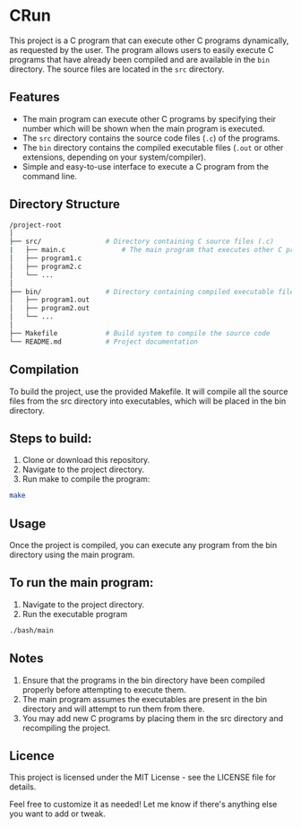 # CRun

This project is a C program that can execute other C programs dynamically, as requested by the user. The program allows users to easily execute C programs that have already been compiled and are available in the `bin` directory. The source files are located in the `src` directory.

## Features
- The main program can execute other C programs by specifying their number which will be shown when the main program is executed.
- The `src` directory contains the source code files (`.c`) of the programs.
- The `bin` directory contains the compiled executable files (`.out` or other extensions, depending on your system/compiler).
- Simple and easy-to-use interface to execute a C program from the command line.

## Directory Structure
```bash
/project-root
│
├── src/                # Directory containing C source files (.c)
|   ├── main.c              # The main program that executes other C programs
│   ├── program1.c
│   ├── program2.c
│   └── ...
│
├── bin/                # Directory containing compiled executable files (.out or .exe)
│   ├── program1.out
│   ├── program2.out
│   └── ...
│
├── Makefile            # Build system to compile the source code
└── README.md           # Project documentation
```

## Compilation
To build the project, use the provided Makefile. It will compile all the source files from the src directory into executables, which will be placed in the bin directory.

## Steps to build:
<ol>
  <li>
    Clone or download this repository.    
  </li>
  <li>
    Navigate to the project directory.
  </li>
  <li>
    Run make to compile the program:
  </li>
</ol>


```bash
make
```

## Usage
Once the project is compiled, you can execute any program from the bin directory using the main program.

## To run the main program:
<ol>
  <li>Navigate to the project directory.</li>
  <li>Run the executable program</li>
</ol>

```bash
./bash/main
```

## Notes
<ol>
  <li>Ensure that the programs in the bin directory have been compiled properly before attempting to execute them.</li>
  <li>The main program assumes the executables are present in the bin directory and will attempt to run them from there.</li>
  <li>You may add new C programs by placing them in the src directory and recompiling the project.</li>
</ol>

## Licence
This project is licensed under the MIT License - see the LICENSE file for details.


Feel free to customize it as needed! Let me know if there's anything else you want to add or tweak.
